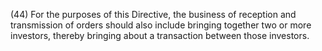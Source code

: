 (44) For the purposes of this Directive, the business of reception and transmission of orders should also include bringing together two or more investors, thereby bringing about a transaction between those investors.